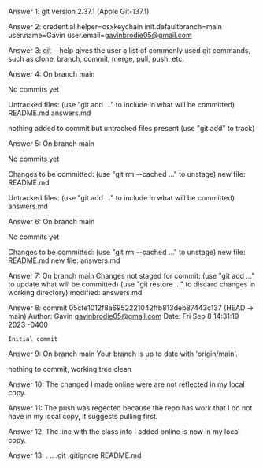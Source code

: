 Answer 1: git version 2.37.1 (Apple Git-137.1)

Answer 2: 
credential.helper=osxkeychain
init.defaultbranch=main
user.name=Gavin
user.email=gavinbrodie05@gmail.com

Answer 3: git --help gives the user a list of commonly used git commands,
such as clone, branch, commit, merge, pull, push, etc.

Answer 4: 
On branch main

No commits yet

Untracked files:
  (use "git add <file>..." to include in what will be committed)
    README.md
    answers.md

nothing added to commit but untracked files present (use "git add" to track)

Answer 5:
On branch main

No commits yet

Changes to be committed:
  (use "git rm --cached <file>..." to unstage)
    new file:   README.md

Untracked files:
  (use "git add <file>..." to include in what will be committed)
    answers.md

Answer 6: 
On branch main

No commits yet

Changes to be committed:
  (use "git rm --cached <file>..." to unstage)
    new file:   README.md
    new file:   answers.md

Answer 7: 
On branch main
Changes not staged for commit:
  (use "git add <file>..." to update what will be committed)
  (use "git restore <file>..." to discard changes in working directory)
    modified:   answers.md
    
Answer 8: 
commit 05cfe1012f8a6952221042ffb813deb87443c137 (HEAD -> main)
Author: Gavin <gavinbrodie05@gmail.com>
Date:   Fri Sep 8 14:31:19 2023 -0400

    Initial commit

Answer 9: 
On branch main
Your branch is up to date with 'origin/main'.

nothing to commit, working tree clean

Answer 10: The changed I made online were are not reflected in my local copy.

Answer 11: The push was regected because the repo has work that I do not have in my local copy, it suggests pulling first.

Answer 12: The line with the class info I added online is now in my local copy.

Answer 13: .        ..        .git        .gitignore    README.md
